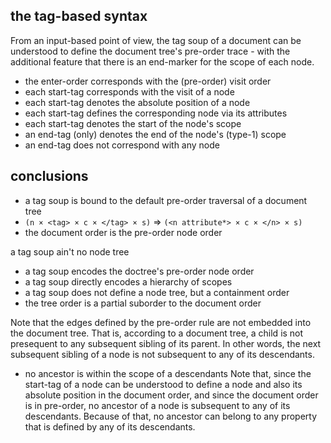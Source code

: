 
## the tag-based syntax

From an input-based point of view, the tag soup of a document can be understood
to define the document tree's pre-order trace - with the additional feature
that there is an end-marker for the scope of each node.

- the enter-order corresponds with the (pre-order) visit order
- each start-tag corresponds with the visit of a node
- each start-tag denotes the absolute position of a node
- each start-tag defines the corresponding node via its attributes
- each start-tag denotes the start of the node's scope
- an end-tag (only) denotes the end of the node's (type-1) scope
- an end-tag does not correspond with any node

## conclusions

- a tag soup is bound to the default pre-order traversal of a document tree
- `(n × <tag> × c × </tag> × s)` => `(<n attribute*> × c × </n> × s)`
- the document order is the pre-order node order

a tag soup ain't no node tree
- a tag soup encodes the doctree's pre-order node order
- a tag soup directly encodes a hierarchy of scopes
- a tag soup does not define a node tree, but a containment order
- the tree order is a partial suborder to the document order

Note that the edges defined by the pre-order rule are not embedded into the
document tree. That is, according to a document tree, a child is not presequent
to any subsequent sibling of its parent. In other words, the next subsequent
sibling of a node is not subsequent to any of its descendants.

- no ancestor is within the scope of a descendants
Note that, since the start-tag of a node can be understood to define a node
and also its absolute position in the document order, and since the document
order is in pre-order, no ancestor of a node is subsequent to any of its
descendants. Because of that, no ancestor can belong to any property that is
defined by any of its descendants.

